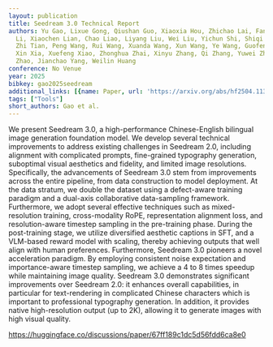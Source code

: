 ```yaml
---
layout: publication
title: Seedream 3.0 Technical Report
authors: Yu Gao, Lixue Gong, Qiushan Guo, Xiaoxia Hou, Zhichao Lai, Fanshi Li, Liang
  Li, Xiaochen Lian, Chao Liao, Liyang Liu, Wei Liu, Yichun Shi, Shiqi Sun, Yu Tian,
  Zhi Tian, Peng Wang, Rui Wang, Xuanda Wang, Xun Wang, Ye Wang, Guofeng Wu, Jie Wu,
  Xin Xia, Xuefeng Xiao, Zhonghua Zhai, Xinyu Zhang, Qi Zhang, Yuwei Zhang, Shijia
  Zhao, Jianchao Yang, Weilin Huang
conference: No Venue
year: 2025
bibkey: gao2025seedream
additional_links: [{name: Paper, url: 'https://arxiv.org/abs/hf2504.11346'}]
tags: ["Tools"]
short_authors: Gao et al.
---
```

We present Seedream 3.0, a high-performance Chinese-English bilingual image generation foundation model. We develop several technical improvements to address existing challenges in Seedream 2.0, including alignment with complicated prompts, fine-grained typography generation, suboptimal visual aesthetics and fidelity, and limited image resolutions. Specifically, the advancements of Seedream 3.0 stem from improvements across the entire pipeline, from data construction to model deployment. At the data stratum, we double the dataset using a defect-aware training paradigm and a dual-axis collaborative data-sampling framework. Furthermore, we adopt several effective techniques such as mixed-resolution training, cross-modality RoPE, representation alignment loss, and resolution-aware timestep sampling in the pre-training phase. During the post-training stage, we utilize diversified aesthetic captions in SFT, and a VLM-based reward model with scaling, thereby achieving outputs that well align with human preferences. Furthermore, Seedream 3.0 pioneers a novel acceleration paradigm. By employing consistent noise expectation and importance-aware timestep sampling, we achieve a 4 to 8 times speedup while maintaining image quality. Seedream 3.0 demonstrates significant improvements over Seedream 2.0: it enhances overall capabilities, in particular for text-rendering in complicated Chinese characters which is important to professional typography generation. In addition, it provides native high-resolution output (up to 2K), allowing it to generate images with high visual quality.

https://huggingface.co/discussions/paper/67ff189c1dc5d56fdd6ca8e0